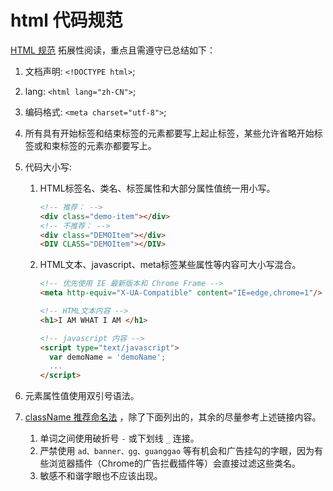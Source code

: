 # html 代码规范 #

[HTML 规范](https://guide.aotu.io/docs/html/code.html) 拓展性阅读，重点且需遵守已总结如下：

1. 文档声明: `<!DOCTYPE html>`;
2. lang: `<html lang="zh-CN">`;
3. 编码格式: `<meta charset="utf-8">`;
4. 所有具有开始标签和结束标签的元素都要写上起止标签，某些允许省略开始标签或和束标签的元素亦都要写上。
5. 代码大小写:
    1. HTML标签名、类名、标签属性和大部分属性值统一用小写。

        ```html
        <!-- 推荐： -->
        <div class="demo-item"></div>
        <!-- 不推荐： -->
        <div class="DEMOItem"></div>
        <DIV CLASS="DEMOItem"></DIV>
        ```

    2. HTML文本、javascript、meta标签某些属性等内容可大小写混合。

        ```html
        <!-- 优先使用 IE 最新版本和 Chrome Frame -->
        <meta http-equiv="X-UA-Compatible" content="IE=edge,chrome=1"/>

        <!-- HTML文本内容 -->
        <h1>I AM WHAT I AM </h1>

        <!-- javascript 内容 -->
        <script type="text/javascript">
          var demoName = 'demoName';
          ...
        </script>
        ```

6. 元素属性值使用双引号语法。
7. [className 推荐命名法](https://guide.aotu.io/docs/name/classname.html) ，除了下面列出的，其余的尽量参考上述链接内容。
    1. 单词之间使用破折号 `-` 或下划线 `_` 连接。
    2. 严禁使用 `ad、banner、gg、guanggao` 等有机会和广告挂勾的字眼，因为有些浏览器插件（Chrome的广告拦截插件等）会直接过滤这些类名。
    3. 敏感不和谐字眼也不应该出现。